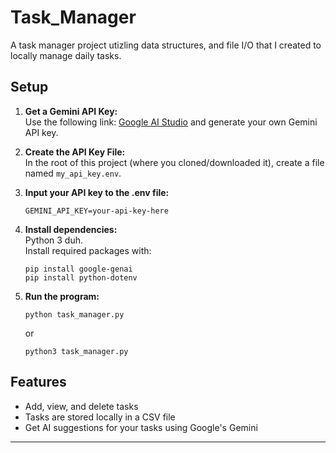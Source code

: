 # Task_Manager

A task manager project utizling data structures, and file I/O that I created to locally manage daily tasks.

## Setup

1. **Get a Gemini API Key:**  
   Use the following link: [Google AI Studio](https://aistudio.google.com/app/apikey) and generate your own Gemini API key.

2. **Create the API Key File:**  
   In the root of this project (where you cloned/downloaded it), create a file named `my_api_key.env`.

3. **Input your API key to the .env file:**

   ```
   GEMINI_API_KEY=your-api-key-here
   ```

4. **Install dependencies:**  
   Python 3 duh.  
   Install required packages with:

   ```
   pip install google-genai
   pip install python-dotenv
   ```

5. **Run the program:**
   ```
   python task_manager.py
   ```
   or
   ```
   python3 task_manager.py
   ```

## Features

- Add, view, and delete tasks
- Tasks are stored locally in a CSV file
- Get AI suggestions for your tasks using Google's Gemini

---
